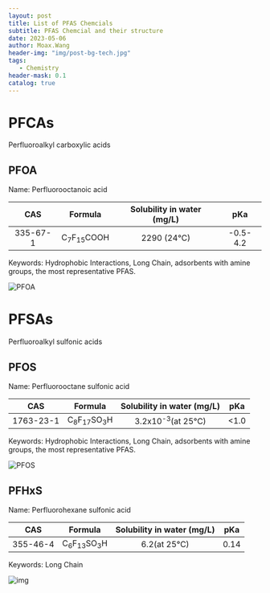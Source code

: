 ```yaml
---
layout: post
title: List of PFAS Chemcials
subtitle: PFAS Chemcial and their structure
date: 2023-05-06
author: Moax.Wang
header-img: "img/post-bg-tech.jpg"
tags:
   - Chemistry
header-mask: 0.1
catalog: true
---
```


# PFCAs

Perfluoroalkyl carboxylic acids

## PFOA

Name: Perfluorooctanoic acid

|CAS|Formula|Solubility in water (mg/L)|pKa|
|:-:|:-:|:-:|:-:|
|335-67-1|C<sub>7</sub>F<sub>15</sub>COOH|2290 (24°C)|-0.5-4.2|

Keywords: Hydrophobic Interactions, Long Chain, adsorbents with amine groups, the most representative PFAS.

![PFOA](https://pubchem.ncbi.nlm.nih.gov/image/imgsrv.fcgi?cid=9554&t=l)


# PFSAs

Perfluoroalkyl sulfonic acids

## PFOS

Name: Perfluorooctane sulfonic acid

|CAS|Formula|Solubility in water (mg/L)|pKa|
|:-:|:-:|:-:|:-:|
|1763-23-1|C<sub>8</sub>F<sub>17</sub>SO<sub>3</sub>H|3.2x10<sup>-3</sup>(at 25°C)|<1.0|

Keywords: Hydrophobic Interactions, Long Chain, adsorbents with amine groups, the most representative PFAS.

![PFOS](https://pubchem.ncbi.nlm.nih.gov/image/imgsrv.fcgi?cid=74483&t=l)

## PFHxS

Name: Perfluorohexane sulfonic acid

|CAS|Formula|Solubility in water (mg/L)|pKa|
|:-:|:-:|:-:|:-:|
|355-46-4|C<sub>6</sub>F<sub>13</sub>SO<sub>3</sub>H|6.2(at 25°C)|0.14|

Keywords: Long Chain

![img](https://pubchem.ncbi.nlm.nih.gov/image/imgsrv.fcgi?cid=67734&t=l)